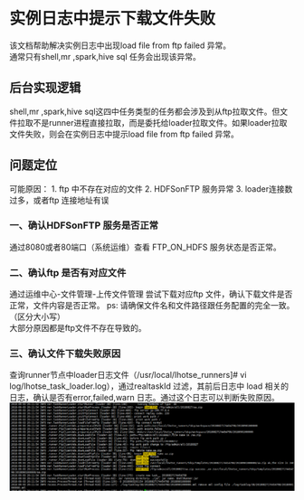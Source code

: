 # 实例日志中提示下载文件失败

该文档帮助解决实例日志中出现load file from ftp failed 异常。  
通常只有shell,mr ,spark,hive sql 任务会出现该异常。

## 后台实现逻辑

shell,mr ,spark,hive sql这四中任务类型的任务都会涉及到从ftp拉取文件。但文件拉取不是runner进程直接拉取，而是委托给loader拉取文件。如果loader拉取文件失败，则会在实例日志中提示load file from ftp failed 异常。

## 问题定位

可能原因： 1. ftp 中不存在对应的文件 2. HDFSonFTP 服务异常 3. loader连接数过多，或者ftp 连接地址有误

### 一、确认HDFSonFTP 服务是否正常

通过8080或者80端口（系统运维）查看 FTP\_ON\_HDFS 服务状态是否正常。

### 二、确认ftp 是否有对应文件

通过运维中心-文件管理-上传文件管理 尝试下载对应ftp 文件，确认下载文件是否正常，文件内容是否正常。 ps: 请确保文件名和文件路径跟任务配置的完全一致。（区分大小写）  
大部分原因都是ftp文件不存在导致的。

### 三、确认文件下载失败原因

查询runner节点中loader日志文件（/usr/local/lhotse\_runners\]\# vi log/lhotse\_task\_loader.log），通过realtaskId 过滤，其前后日志中 load 相关的日志，确认是否有error,failed,warn 日志。通过这个日志可以判断失败原因。 ![](../../../.gitbook/assets/ftpLoadFile1.png)

